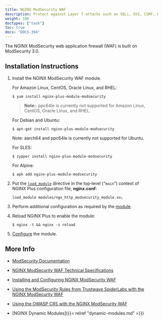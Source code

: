 ```yaml
---
title: NGINX ModSecurity WAF
description: Protect against Layer 7 attacks such as SQLi, XSS, CSRF, LFI, and RFI, with the NGINX ModSecurity WAF dynamic module, supported by NGINX.
weight: 100
doctypes: ["task"]
toc: true
docs: "DOCS-394"
---
```


The NGINX ModSecurity web application firewall (WAF) is built on ModSecurity 3.0.


<span id="install"></span>
## Installation Instructions

1. Install the NGINX ModSecurity WAF module.

   For Amazon Linux, CentOS, Oracle Linux, and RHEL:
   
   ```shell
   $ yum install nginx-plus-module-modsecurity
   ```

   > **Note:**: ppc64le is currently not supported for Amazon Linux, CentOS, Oracle Linux, and RHEL.

   For Debian and Ubuntu:
   
   ```shell
   $ apt-get install nginx-plus-module-modsecurity
   ```

   Note: aarch64 and ppc64le is currently not supported for Ubuntu.

   For SLES:
   
   ```shell
   $ zypper install nginx-plus-module-modsecurity
   ```

   For Alpine:

   ```shell
   $ apk add nginx-plus-module-modsecurity
   ```

2. Put the [`load_module`](https://nginx.org/en/docs/ngx_core_module.html#load_module) directive in the top‑level (“`main`”) context of NGINX Plus configuration file, **nginx.conf**:

   ```nginx
   load_module modules/ngx_http_modsecurity_module.so;
   ```

3. Perform additional configuration as required by the [module](https://github.com/SpiderLabs/ModSecurity/wiki/Reference-Manual).

4. Reload NGINX Plus to enable the module:

   ```shell
   $ nginx -t && nginx -s reload
   ```

5. [Configure](https://docs.nginx.com/nginx-waf/admin-guide/nginx-plus-modsecurity-waf-installation-logging/) the module.

<span id="info"></span>
## More Info

* [ModSecurity Documentation](https://github.com/SpiderLabs/ModSecurity/wiki)

* [NGINX ModSecurity WAF Technical Specifications](https://docs.nginx.com/nginx-waf/technical-specs/)

* [Installing and Configuring NGINX ModSecurity WAF](https://docs.nginx.com/nginx-waf/admin-guide/nginx-plus-modsecurity-waf-installation-logging/)

* [Using the ModSecurity Rules from Trustwave SpiderLabs with the NGINX ModSecurity WAF](https://docs.nginx.com/nginx-waf/admin-guide/nginx-plus-modsecurity-waf-trustwave-spiderlabs-rules/)

* [Using the OWASP CRS with the NGINX ModSecurity WAF](https://docs.nginx.com/nginx-waf/admin-guide/nginx-plus-modsecurity-waf-owasp-crs/)

* [NGINX Dynamic Modules]({{< relref "dynamic-modules.md" >}})
